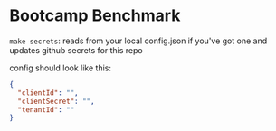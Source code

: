 # Bootcamp Benchmark

`make secrets`: reads from your local config.json if you've got one and updates github secrets for this repo

config should look like this:

```json
{
  "clientId": "",
  "clientSecret": "",
  "tenantId": ""
}
```
